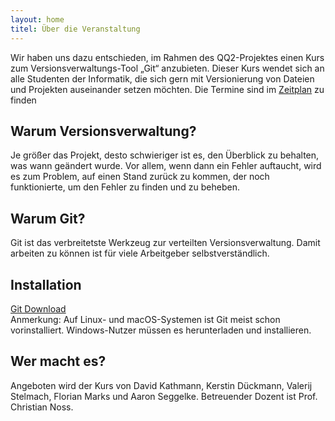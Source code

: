 ```yaml
---
layout: home
titel: Über die Veranstaltung
---
```


Wir haben uns dazu entschieden, im Rahmen des QQ2-Projektes einen Kurs zum Versionsverwaltungs-Tool „Git“ anzubieten. Dieser Kurs wendet sich an alle Studenten der Informatik, die sich gern mit Versionierung von Dateien und Projekten auseinander setzen möchten. Die Termine sind im [Zeitplan](timetable) zu finden

## Warum Versionsverwaltung?

Je größer das Projekt, desto schwieriger ist es, den Überblick zu behalten, was wann geändert wurde. Vor allem, wenn dann ein Fehler auftaucht, wird es zum Problem, auf einen Stand zurück zu kommen, der noch funktionierte, um den Fehler zu finden und zu beheben. 

## Warum Git?

Git ist das verbreitetste Werkzeug zur verteilten Versionsverwaltung. Damit arbeiten zu können ist für viele Arbeitgeber selbstverständlich.

## Installation

[Git Download](https://git-scm.com/downloads)  
Anmerkung: Auf Linux- und macOS-Systemen ist Git meist schon vorinstalliert.
Windows-Nutzer müssen es herunterladen und installieren.

## Wer macht es?

Angeboten wird der Kurs von David Kathmann, Kerstin Dückmann, Valerij Stelmach, Florian Marks und Aaron Seggelke.
Betreuender Dozent ist Prof. Christian Noss.
